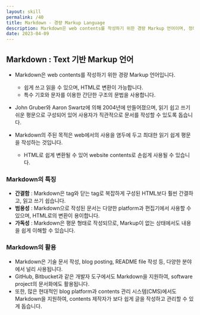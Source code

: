 ```yaml
---
layout: skill
permalink: /40
title: Markdown - 경량 Markup Language
description: Markdown은 web contents를 작성하기 위한 경량 Markup 언어이며, 정해진 문법을 사용하여 다양한 형태의 문서를 작성할 수 있습니다.
date: 2023-04-09
---
```



## Markdown : Text 기반 Markup 언어

- Markdown은 web contents를 작성하기 위한 경량 Markup 언어입니다.
    - 쉽게 쓰고 읽을 수 있으며, HTML로 변환이 가능합니다.
    - 특수 기호와 문자를 이용한 간단한 구조의 문법을 사용합니다.

- John Gruber와 Aaron Swartz에 의해 2004년에 만들어졌으며, 읽기 쉽고 쓰기 쉬운 평문으로 구성되어 있어 사용자가 직관적으로 문서를 작성할 수 있도록 돕습니다.

- Markdown의 주된 목적은 web에서의 사용을 염두에 두고 최대한 읽기 쉽게 평문을 작성하는 것입니다.
    - HTML로 쉽게 변환될 수 있어 website contents로 손쉽게 사용될 수 있습니다.


### Markdown의 특징

- **간결함** : Markdown은 tag와 닫는 tag로 복잡하게 구성된 HTML보다 훨씬 간결하고, 읽고 쓰기 쉽습니다.
- **범용성** : Markdown으로 작성된 문서는 다양한 platform과 편집기에서 사용할 수 있으며, HTML로의 변환이 용이합니다.
- **가독성** : Markdown은 평문 형태로 작성되므로, Markup이 없는 상태에서도 내용을 쉽게 이해할 수 있습니다.


### Markdown의 활용

- Markdown은 기술 문서 작성, blog posting, README file 작성 등, 다양한 분야에서 널리 사용됩니다.
- GitHub, Bitbucket과 같은 개발자 도구에서도 Markdown을 지원하여, software project의 문서화에도 활용됩니다.
- 또한, 많은 현대적인 blog platform과 contents 관리 시스템(CMS)에서도 Markdown을 지원하여, contents 제작자가 보다 쉽게 글을 작성하고 관리할 수 있게 돕습니다.



